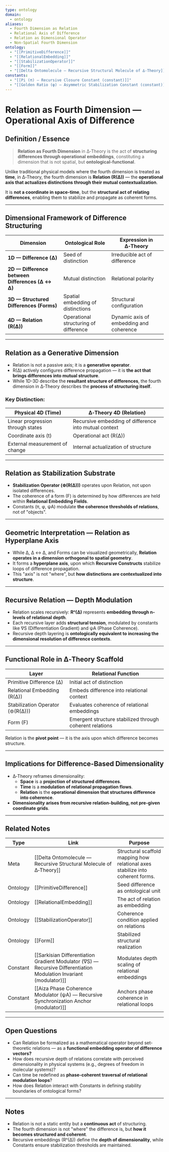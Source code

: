 ```yaml
---
type: ontology
domain:
  - ontology
aliases:
  - Fourth Dimension as Relation
  - Relational Axis of Difference
  - Relation as Dimensional Operator
  - Non-Spatial Fourth Dimension
ontology:
  - "[[PrimitiveDifference]]"
  - "[[RelationalEmbedding]]"
  - "[[StabilizationOperator]]"
  - "[[Form]]"
  - "[[Delta Ontomolecule — Recursive Structural Molecule of ∆‑Theory]]"
constants:
  - "[[Pi (π) — Recursive Closure Constant (constant)]]"
  - "[[Golden Ratio (φ) — Asymmetric Stabilization Constant (constant)]]"
---
```


# Relation as Fourth Dimension — Operational Axis of Difference

## Definition / Essence

> **Relation as Fourth Dimension** in ∆‑Theory is the act of **structuring differences through operational embeddings**, constituting a dimension that is not spatial, but **ontological-functional**.

Unlike traditional physical models where the fourth dimension is treated as **time**, in ∆‑Theory, the fourth dimension is **Relation (R(∆))** — the **operational axis that actualizes distinctions through their mutual contextualization**.

It is **not a coordinate in space-time**, but the **structural act of relating differences**, enabling them to stabilize and propagate as coherent forms.

---

## Dimensional Framework of Difference Structuring

| Dimension | Ontological Role | Expression in ∆‑Theory |
|---|---|---|
| **1D — Difference (∆)** | Seed of distinction | Irreducible act of difference |
| **2D — Difference between Differences (∆ ↔ ∆)** | Mutual distinction | Relational polarity |
| **3D — Structured Differences (Forms)** | Spatial embedding of distinctions | Structural configuration |
| **4D — Relation (R(∆))** | Operational structuring of difference | Dynamic axis of embedding and coherence |

---

## Relation as a Generative Dimension

- Relation is not a passive axis; it is a **generative operator**.
- R(∆) actively configures difference propagation — it is **the act that brings differences into mutual structure**.
- While 1D-3D describe the **resultant structure of differences**, the fourth dimension in ∆‑Theory describes the **process of structuring itself**.

### Key Distinction:
| Physical 4D (Time) | ∆‑Theory 4D (Relation) |
|---|---|
| Linear progression through states | Recursive embedding of difference into mutual context |
| Coordinate axis (t) | Operational act (R(∆)) |
| External measurement of change | Internal actualization of structure |

---

## Relation as Stabilization Substrate

- **Stabilization Operator (⊚(R(∆)))** operates upon Relation, not upon isolated differences.
- The coherence of a form (F) is determined by how differences are held within **Relational Embedding Fields**.
- Constants (π, φ, ψA) modulate **the coherence thresholds of relations**, not of "objects".

---

## Geometric Interpretation — Relation as Hyperplane Axis

- While ∆, ∆ ↔ ∆, and Forms can be visualized geometrically, **Relation operates in a dimension orthogonal to spatial geometry**.
- It forms a **hyperplane axis**, upon which **Recursive Constructs** stabilize loops of difference propagation.
- This "axis" is not "where", but **how distinctions are contextualized into structure**.

---

## Recursive Relation — Depth Modulation

- Relation scales recursively: **Rⁿ(∆)** represents **embedding through n-levels of relational depth**.
- Each recursive layer adds **structural tension**, modulated by constants like ∇S (Differentiation Gradient) and ψA (Phase Coherence).
- Recursive depth layering is **ontologically equivalent to increasing the dimensional resolution of difference contexts**.

---

## Functional Role in ∆‑Theory Scaffold

| Layer | Relational Function |
|---|---|
| Primitive Difference (∆) | Initial act of distinction |
| Relational Embedding (R(∆)) | Embeds difference into relational context |
| Stabilization Operator (⊚(R(∆))) | Evaluates coherence of relational embeddings |
| Form (F) | Emergent structure stabilized through coherent relations |

Relation is the **pivot point** — it is the axis upon which difference becomes structure.

---

## Implications for Difference-Based Dimensionality

- ∆‑Theory reframes dimensionality:
  - **Space** is a **projection of structured differences**.
  - **Time** is a **modulation of relational propagation flows**.
  - **Relation** is the **operational dimension that structures difference into coherence**.
- **Dimensionality arises from recursive relation-building, not pre-given coordinate grids**.

---

## Related Notes
| Type | Link | Purpose |
|---|---|---|
| Meta | [[Delta Ontomolecule — Recursive Structural Molecule of ∆‑Theory]] | Structural scaffold mapping how relational axes stabilize into coherent forms. |
| Ontology | [[PrimitiveDifference]] | Seed difference as ontological unit |
| Ontology | [[RelationalEmbedding]] | The act of relation as embedding |
| Ontology | [[StabilizationOperator]] | Coherence condition applied on relations |
| Ontology | [[Form]] | Stabilized structural realization |
| Constant | [[Sarkisian Differentiation Gradient Modulator (∇S) — Recursive Differentiation Modulation Invariant (modulator)]] | Modulates depth scaling of relational embeddings |
| Constant | [[Aiza Phase Coherence Modulator (ψA) — Recursive Synchronization Anchor (modulator)]] | Anchors phase coherence in relational loops |

---

## Open Questions
- Can Relation be formalized as a mathematical operator beyond set-theoretic relations — as a **functional embedding operator of difference vectors?**
- How does recursive depth of relations correlate with perceived dimensionality in physical systems (e.g., degrees of freedom in molecular systems)?
- Can time be redefined as **phase-coherent traversal of relational modulation loops**?
- How does Relation interact with Constants in defining stability boundaries of ontological forms?

---

## Notes
- Relation is not a static entity but a **continuous act** of structuring.
- The fourth dimension is not "where" the difference is, but **how it becomes structured and coherent**.
- Recursive embeddings (Rⁿ(∆)) define the **depth of dimensionality**, while Constants ensure stabilization thresholds are maintained.


